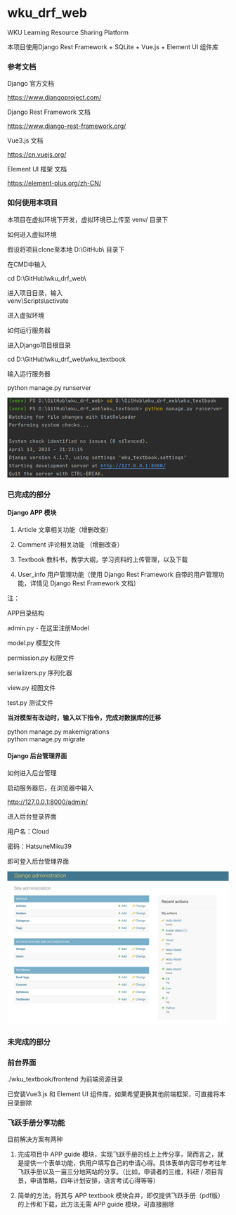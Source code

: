 # wku_drf_web

WKU Learning Resource Sharing Platform

本项目使用Django Rest Framework + SQLite + Vue.js + Element UI 组件库

### 参考文档

Django 官方文档

https://www.djangoproject.com/

Django Rest Framework 文档

https://www.django-rest-framework.org/

Vue3.js 文档

https://cn.vuejs.org/

Element UI 框架 文档

https://element-plus.org/zh-CN/

### 如何使用本项目

本项目在虚拟环境下开发，虚拟环境已上传至 venv/ 目录下

如何进入虚拟环境

假设将项目clone至本地 D:\GitHub\ 目录下

在CMD中输入

cd D:\GitHub\wku_drf_web\

进入项目目录，输入  
venv\Scripts\activate

进入虚拟环境

如何运行服务器

进入Django项目根目录

cd D:\GitHub\wku_drf_web\wku_textbook

输入运行服务器

python manage.py runserver

![](.\python%20manage.py%20runserver.png)

### 已完成的部分

#### Django APP 模块

1. Article 文章相关功能（增删改查）

2. Comment 评论相关功能 （增删改查）

3. Textbook 教科书，教学大纲，学习资料的上传管理，以及下载

4. User_info 用户管理功能（使用 Django Rest Framework 自带的用户管理功能，详情见 Django Rest Framework 文档）

注：

APP目录结构

admin.py - 在这里注册Model

model.py 模型文件

permission.py 权限文件

serializers.py 序列化器

view.py 视图文件

test.py 测试文件

**当对模型有改动时，输入以下指令，完成对数据库的迁移**

python manage.py makemigrations  
python manage.py migrate

#### Django 后台管理界面

如何进入后台管理

启动服务器后，在浏览器中输入

http://127.0.0.1:8000/admin/

进入后台登录界面

用户名：Cloud

密码：HatsuneMiku39

即可登入后台管理界面

![](.\back%20ui.png)

### 未完成的部分

### 前台界面

./wku_textbook/frontend 为前端资源目录

已安装Vue3.js 和 Element UI 组件库，如果希望更换其他前端框架，可直接将本目录删除

### 飞跃手册分享功能

目前解决方案有两种

1. 完成项目中 APP guide 模块，实现飞跃手册的线上上传分享，简而言之，就是提供一个表单功能，供用户填写自己的申请心得。具体表单内容可参考往年飞跃手册以及一亩三分地网站的分享。（比如，申请者的三维，科研 / 项目背景，申请策略，四年计划安排，语言考试心得等等）

2. 简单的方法，将其与 APP textbook 模块合并，即仅提供飞跃手册（pdf版）的上传和下载，此方法无需 APP guide 模块，可直接删除
